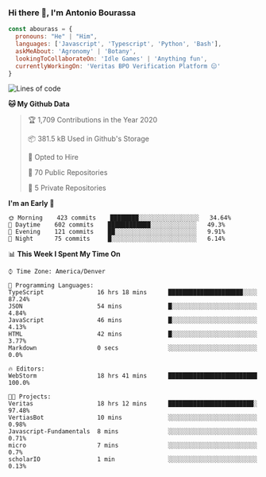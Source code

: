 ### Hi there 👋, I'm Antonio Bourassa

```javascript
const abourass = {
  pronouns: "He" | "Him",
  languages: ['Javascript', 'Typescript', 'Python', 'Bash'],
  askMeAbout: 'Agronomy' | 'Botany',
  lookingToCollaborateOn: 'Idle Games' | 'Anything fun',
  currentlyWorkingOn: 'Veritas BPO Verification Platform 😑'
}
```

<!--START_SECTION:waka-->
![Lines of code](https://img.shields.io/badge/From%20Hello%20World%20I%27ve%20Written-15.2%20million%20lines%20of%20code-blue)

**🐱 My Github Data** 

> 🏆 1,709 Contributions in the Year 2020
 > 
> 📦 381.5 kB Used in Github's Storage 
 > 
> 💼 Opted to Hire
 > 
> 📜 70 Public Repositories
 > 
> 🔑 5 Private Repositories 

**I'm an Early 🐤** 

```text
🌞 Morning    423 commits    ████████░░░░░░░░░░░░░░░░░   34.64% 
🌆 Daytime    602 commits    ████████████░░░░░░░░░░░░░   49.3% 
🌃 Evening    121 commits    ██░░░░░░░░░░░░░░░░░░░░░░░   9.91% 
🌙 Night      75 commits     █░░░░░░░░░░░░░░░░░░░░░░░░   6.14%

```


📊 **This Week I Spent My Time On** 

```text
⌚︎ Time Zone: America/Denver

💬 Programming Languages: 
TypeScript               16 hrs 18 mins      █████████████████████░░░░   87.24% 
JSON                     54 mins             █░░░░░░░░░░░░░░░░░░░░░░░░   4.84% 
JavaScript               46 mins             █░░░░░░░░░░░░░░░░░░░░░░░░   4.13% 
HTML                     42 mins             █░░░░░░░░░░░░░░░░░░░░░░░░   3.77% 
Markdown                 0 secs              ░░░░░░░░░░░░░░░░░░░░░░░░░   0.0%

🔥 Editors: 
WebStorm                 18 hrs 41 mins      █████████████████████████   100.0%

🐱‍💻 Projects: 
Veritas                  18 hrs 12 mins      ████████████████████████░   97.48% 
VertiasBot               10 mins             ░░░░░░░░░░░░░░░░░░░░░░░░░   0.98% 
Javascript-Fundamentals  8 mins              ░░░░░░░░░░░░░░░░░░░░░░░░░   0.71% 
micro                    7 mins              ░░░░░░░░░░░░░░░░░░░░░░░░░   0.7% 
scholarIO                1 min               ░░░░░░░░░░░░░░░░░░░░░░░░░   0.13%

```


<!--END_SECTION:waka-->

<!--
**Abourass/Abourass** is a ✨ _special_ ✨ repository because its `README.md` (this file) appears on your GitHub profile.

Here are some ideas to get you started:

- 🔭 I’m currently working on ...
- 🌱 I’m currently learning ...
- 👯 I’m looking to collaborate on ...
- 🤔 I’m looking for help with ...
- 💬 Ask me about ...
- 📫 How to reach me: ...
- 😄 Pronouns: ...
- ⚡ Fun fact: ...
-->
